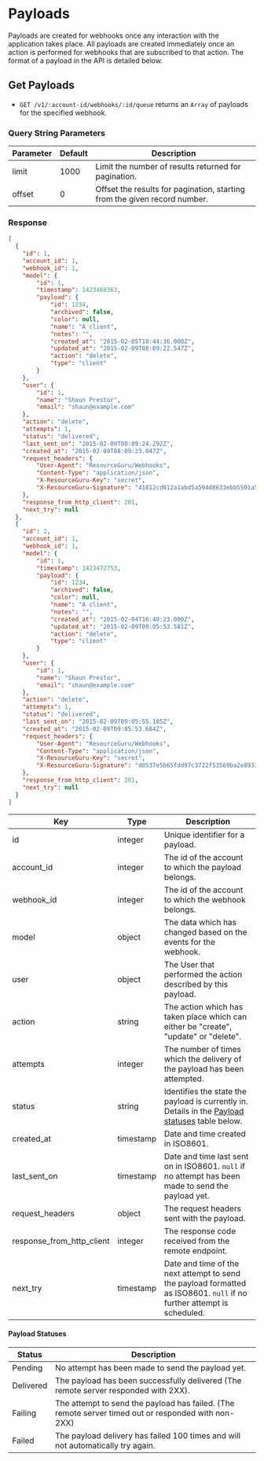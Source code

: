 # Payloads

Payloads are created for webhooks once any interaction with the application takes place. All payloads are created immediately once an action is performed for webhooks that are subscribed to that action. The format of a payload in the API is detailed below.

## Get Payloads

* `GET /v1/:account-id/webhooks/:id/queue` returns an `Array` of payloads for the specified webhook.

### Query String Parameters

Parameter | Default | Description
--- | --- | --- 
limit | 1000 | Limit the number of results returned for pagination.
offset | 0 | Offset the results for pagination, starting from the given record number.

### Response

```json
[
  {
    "id": 1,
    "account_id": 1,
    "webhook_id": 1,
    "model": {
        "id": 1,
        "timestamp": 1423469363,
        "payload": {
            "id": 1234,
            "archived": false,
            "color": null,
            "name": "A client",
            "notes": "",
            "created_at": "2015-02-05T18:44:36.000Z",
            "updated_at": "2015-02-09T08:09:22.547Z",
            "action": "delete",
            "type": "client"
        }
    },
    "user": {
        "id": 1,
        "name": "Shaun Prestor",
        "email": "shaun@example.com"
    },
    "action": "delete",
    "attempts": 1,
    "status": "delivered",
    "last_sent_on": "2015-02-09T08:09:24.292Z",
    "created_at": "2015-02-09T08:09:23.047Z",
    "request_headers": {
        "User-Agent": "ResourceGuru/Webhooks",
        "Content-Type": "application/json",
        "X-ResourceGuru-Key": "secret",
        "X-ResourceGuru-Signature": "41812cd012a1abd5a594d8633ebb5501a5cb0d3ee56bb4a4069b9f9e3bf962d6"
    },
    "response_from_http_client": 201,
    "next_try": null
  },
  {
    "id": 2,
    "account_id": 1,
    "webhook_id": 1,
    "model": {
        "id": 1,
        "timestamp": 1423472753,
        "payload": {
            "id": 1234,
            "archived": false,
            "color": null,
            "name": "A client",
            "notes": "",
            "created_at": "2015-02-04T16:40:23.000Z",
            "updated_at": "2015-02-09T09:05:53.581Z",
            "action": "delete",
            "type": "client"
        }
    },
    "user": {
        "id": 1,
        "name": "Shaun Prestor",
        "email": "shaun@example.com"
    },
    "action": "delete",
    "attempts": 1,
    "status": "delivered",
    "last_sent_on": "2015-02-09T09:05:55.185Z",
    "created_at": "2015-02-09T09:05:53.684Z",
    "request_headers": {
        "User-Agent": "ResourceGuru/Webhooks",
        "Content-Type": "application/json",
        "X-ResourceGuru-Key": "secret",
        "X-ResourceGuru-Signature": "d0537e5b65fdd97c3722f53569ba2e89335889fa25f235c5d864f1d9422ec400"
    },
    "response_from_http_client": 201,
    "next_try": null
  }
]
```

Key | Type | Description
--- | --- | ---
id | integer | Unique identifier for a payload.
account_id | integer | The id of the account to which the payload belongs.
webhook_id | integer | The id of the account to which the webhook belongs.
model | object | The data which has changed based on the events for the webhook.
user | object | The User that performed the action described by this payload.
action | string | The action which has taken place which can either be "create", "update" or "delete".
attempts | integer | The number of times which the delivery of the payload has been attempted.
status | string | Identifies the state the payload is currently in. Details in the [Payload statuses](#payload-statuses) table below.
created_at | timestamp | Date and time created in ISO8601.
last_sent_on | timestamp | Date and time last sent on in ISO8601. `null` if no attempt has been made to send the payload yet.
request_headers | object | The request headers sent with the payload.
response_from_http_client | integer | The response code received from the remote endpoint.
next_try | timestamp | Date and time of the next attempt to send the payload formatted as ISO8601. `null` if no further attempt is scheduled.

#### Payload Statuses

Status | Description
---    | ---
Pending   | No attempt has been made to send the payload yet.
Delivered | The payload has been successfully delivered (The remote server responded with 2XX).
Failing   | The attempt to send the payload has failed. (The remote server timed out or responded with non-2XX)
Failed    | The payload delivery has failed 100 times and will not automatically try again.

